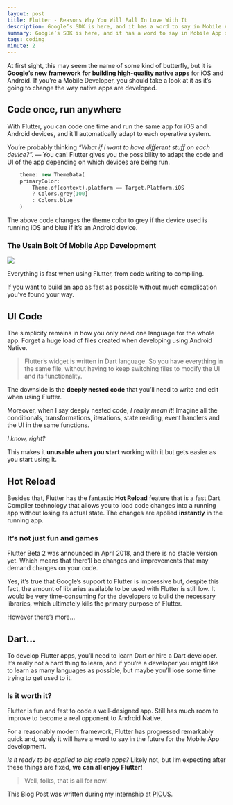 ```yaml
---
layout: post
title: Flutter - Reasons Why You Will Fall In Love With It
description: Google’s SDK is here, and it has a word to say in Mobile App development
summary: Google’s SDK is here, and it has a word to say in Mobile App development.
tags: coding
minute: 2
---
```


At first sight, this may seem the name of some kind of butterfly, but it is **Google’s new framework for building high-quality native apps** for iOS and Android. If you’re a Mobile Developer, you should take a look at it as it’s going to change the way native apps are developed.

## Code once, run anywhere

With Flutter, you can code one time and run the same app for iOS and Android devices, and it’ll automatically adapt to each operative system.

You’re probably thinking _“What if I want to have different stuff on each device?”._ — You can! Flutter gives you the possibility to adapt the code and UI of the app depending on which devices are being run.

```dart
    theme: new ThemeData(
    primaryColor:
        Theme.of(context).platform == Target.Platform.iOS
        ? Colors.grey[100]
        : Colors.blue
    )
```

The above code changes the theme color to grey if the device used is running iOS and blue if it’s an Android device.

### The Usain Bolt Of Mobile App Development

![](https://media.giphy.com/media/F0qo2FvhGIbXG/giphy.gif)

Everything is fast when using Flutter, from code writing to compiling.

If you want to build an app as fast as possible without much complication you’ve found your way.

## UI Code

The simplicity remains in how you only need one language for the whole app. Forget a huge load of files created when developing using Android Native.

> Flutter’s widget is written in Dart language. So you have everything in the same file, without having to keep switching files to modify the UI and its functionality.

The downside is the **deeply nested code** that you’ll need to write and edit when using Flutter.

Moreover, when I say deeply nested code, _I really mean it_! Imagine all the conditionals, transformations, iterations, state reading, event handlers and the UI in the same functions.

_I know, right?_

This makes it **unusable when you start** working with it but gets easier as you start using it.

## Hot Reload

Besides that, Flutter has the fantastic **Hot Reload** feature that is a fast Dart Compiler technology that allows you to load code changes into a running app without losing its actual state. The changes are applied **instantly** in the running app.

### It’s not just fun and games

Flutter Beta 2 was announced in April 2018, and there is no stable version yet. Which means that there’ll be changes and improvements that may demand changes on your code.

Yes, it’s true that Google’s support to Flutter is impressive but, despite this fact, the amount of libraries available to be used with Flutter is still low. It would be very time-consuming for the developers to build the necessary libraries, which ultimately kills the primary purpose of Flutter.

However there’s more…

## Dart…

To develop Flutter apps, you’ll need to learn Dart or hire a Dart developer. It’s really not a hard thing to learn, and if you’re a developer you might like to learn as many languages as possible, but maybe you’ll lose some time trying to get used to it.

### Is it worth it?

Flutter is fun and fast to code a well-designed app. Still has much room to improve to become a real opponent to Android Native.

For a reasonably modern framework, Flutter has progressed remarkably quick and, surely it will have a word to say in the future for the Mobile App development.

_Is it ready to be applied to big scale apps?_ Likely not, but I’m expecting after these things are fixed, **we can all enjoy Flutter!**

> Well, folks, that is all for now!

This Blog Post was written during my internship at [PICUS](https://picuscreative.com/).